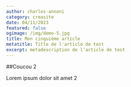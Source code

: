 ```yaml
---
author: charles-annoni
category: creasite
date: 04/11/2023
featured: false
ogimage: /img/demo-5.jpg
title: Mon cinquième article
metatitle: Title de l'article de test
excerpt: metadescription de l'article de test
---
```

##Coucou 2

Lorem ipsum dolor sit amet 2